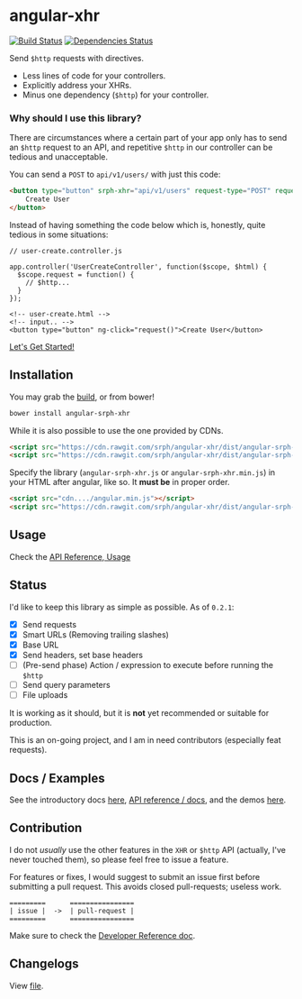 angular-xhr
==============

[![Build Status](https://travis-ci.org/srph/angular-xhr.svg)](https://travis-ci.org/srph/angular-xhr)
[![Dependencies Status](https://david-dm.org/srph/angular-xhr.png)](https://david-dm.org/srph/angular-xhr.png)

Send ```$http``` requests with directives.

- Less lines of code for your controllers.
- Explicitly address your XHRs.
- Minus one dependency (```$http```) for your controller.

### Why should I use this library?

There are circumstances where a certain part of your app only has to send an ```$http``` request to an API, and repetitive ```$http``` in our controller can be tedious and unacceptable.

You can send a ```POST``` to ```api/v1/users/``` with just this code:

```html
<button type="button" srph-xhr="api/v1/users" request-type="POST" request-data="formData">
	Create User
</button>
```

Instead of having something the code below which is, honestly, quite tedious in some situations:

```
// user-create.controller.js

app.controller('UserCreateController', function($scope, $html) {
  $scope.request = function() {
  	// $http...
  }
});

<!-- user-create.html -->
<!-- input.. -->
<button type="button" ng-click="request()">Create User</button>
```

[Let's Get Started!](#installation)

## Installation

You may grab the [build](https://cdn.rawgit.com/srph/angular-xhr/dist/angular-srph-xhr.js), or from bower!

```bash
bower install angular-srph-xhr
```

While it is also possible to use the one provided by CDNs.

```html
<script src="https://cdn.rawgit.com/srph/angular-xhr/dist/angular-srph-xhr.js"></script>
<script src="https://cdn.rawgit.com/srph/angular-xhr/dist/angular-srph-xhr.min.js"></script>
```

Specify the library (```angular-srph-xhr.js``` or ```angular-srph-xhr.min.js```) in your HTML after angular, like so. It **must be** in proper order.

```html
<script src="cdn..../angular.min.js"></script>
<script src="https://cdn.rawgit.com/srph/angular-xhr/dist/angular-srph-xhr.min.js"></script>
```

## Usage

Check the [API Reference, Usage](https://srph.github.io/angular-xhr/reference.html#api-reference-directive-usage)

## Status

I'd like to keep this library as simple as possible. As of ```0.2.1```:

- [x] Send requests
- [x] Smart URLs (Removing trailing slashes)
- [x] Base URL
- [x] Send headers, set base headers
- [ ] \(Pre-send phase) Action / expression to execute before running the ```$http```
- [ ] Send query parameters
- [ ] File uploads

It is working as it should, but it is **not** yet recommended or suitable for production.

This is an on-going project, and I am in need contributors (especially feat requests).

## Docs / Examples

See the introductory docs [here](https://srph.github.io/angular-xhr), [API reference / docs](https://srph.github.io/angular-xhr/reference.html), and the demos [here](https://srph.github.io/angular-xhr/examples).

## Contribution

I do not *usually* use the other features in the ```XHR``` or ```$http``` API (actually, I've never touched them), so please feel free to issue a feature.

For features or fixes, I would suggest to submit an issue first before submitting a pull request. This avoids closed pull-requests; useless work.

```
=========      ================
| issue |  ->  | pull-request |
=========      ================
```

Make sure to check the [Developer Reference doc](//srph.github.io/angular-xhr/dev-reference.html).

## Changelogs

View [file](https://github.com/srph/angular-xhr/blob/master/CHANGELOG.MD).
